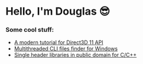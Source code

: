 # Hello, I'm Douglas 😎

### Some cool stuff:

- [A modern tutorial for Direct3D 11 API](https://github.com/douglasselias/modern-dx11-tutorial)
- [Multithreaded CLI files finder for Windows](https://github.com/douglasselias/win-finder)
- [Single header libraries in public domain for C/C++](https://github.com/douglasselias/dse)
